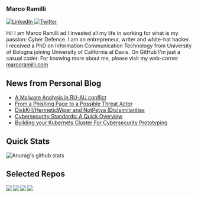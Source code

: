 ### Marco Ramilli

<p align="left">
 <a href="https://www.linkedin.com/in/marcoramilli/" target="_blank">
    <img src="https://img.shields.io/badge/LinkedIn-%230077B5.svg?&style=flat-square&logo=linkedin&logoColor=white&color=071A2C" alt="LinkedIn">
 <a href="https://twitter.com/Marco_Ramilli/" target="_blank">
    <img src="https://img.shields.io/badge/Twitter-%231877F2.svg?&style=flat-square&logo=twitter&logoColor=white&color=071A2C" alt="Twitter">
  </a>
</p>

Hi! I am Marco Ramilli ad I invested all my life in working for what is my passion: Cyber Defence. I am an entrepreneur, writer and white-hat hacker. I received a PhD on Information Communication Technology from University of Bologna joining University of California at Davis. On GitHub I'm just a casual coder. For knowing more about me, please visit my web-corner [marcoramilli.com](https://marcoramilli.com) 

## News from Personal Blog
<!--START_SECTION:feed-->
* [A Malware Analysis in RU-AU conflict](https:&#x2F;&#x2F;marcoramilli.com&#x2F;2022&#x2F;05&#x2F;10&#x2F;a-malware-analysis-in-ru-au-conflict&#x2F;)
* [From a Phishing Page to a Possible Threat Actor](https:&#x2F;&#x2F;marcoramilli.com&#x2F;2022&#x2F;04&#x2F;14&#x2F;from-a-phishing-page-to-a-possible-threat-actor&#x2F;)
* [DiskKill&#x2F;HermeticWiper and NotPetya (Dis)similarities](https:&#x2F;&#x2F;marcoramilli.com&#x2F;2022&#x2F;03&#x2F;01&#x2F;diskkill-hermeticwiper-and-notpetya-dissimilarities&#x2F;)
* [Cybersecurity Standards: A Quick Overview](https:&#x2F;&#x2F;marcoramilli.com&#x2F;2022&#x2F;02&#x2F;07&#x2F;cybersecurity-standards-a-quick-overview&#x2F;)
* [Building your Kubernets Cluster For Cybersecurity Prototyping](https:&#x2F;&#x2F;marcoramilli.com&#x2F;2022&#x2F;01&#x2F;18&#x2F;building-your-kubernets-cluster-for-cybersecurity-prototyping&#x2F;)
<!--END_SECTION:feed-->

## Quick Stats
![Anurag's github stats](https://github-readme-stats.vercel.app/api?username=marcoramilli&show_icons=true&hide_border=true&hide=contribs,prs])

## Selected Repos
<a href="https://github.com/marcoramilli/MalwareTrainingSets">
  <img align="left" src="https://github-readme-stats.vercel.app/api/pin/?username=marcoramilli&repo=MalwareTrainingSets" />
</a>
<a href="https://github.com/marcoramilli/PhishingKitTracker">
  <img align="left" src="https://github-readme-stats.vercel.app/api/pin/?username=marcoramilli&repo=PhishingKitTracker" />
</a>
<a href="https://github.com/marcoramilli/malcontrol">
  <img align="left" src="https://github-readme-stats.vercel.app/api/pin/?username=marcoramilli&repo=malcontrol" />
</a>
<a href="https://github.com/marcoramilli/APT34">
  <img align="left" src="https://github-readme-stats.vercel.app/api/pin/?username=marcoramilli&repo=APT34" />
</a>
